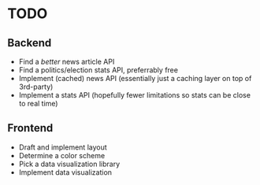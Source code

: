 # TODO

## Backend
- Find a *better* news article API
- Find a politics/election stats API, preferrably free
- Implement (cached) news API (essentially just a caching layer on top of 3rd-party)
- Implement a stats API (hopefully fewer limitations so stats can be close to real time)

## Frontend

- Draft and implement layout
- Determine a color scheme
- Pick a data visualization library
- Implement data visualization